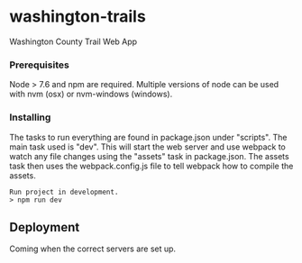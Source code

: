 # washington-trails
Washington County Trail Web App

### Prerequisites

Node > 7.6 and npm are required. Multiple versions of node can be used with nvm (osx) or nvm-windows (windows).


### Installing

The tasks to run everything are found in package.json under "scripts". The main task used is "dev". This will start the web server and use webpack to watch any file changes using the "assets" task in package.json. The assets task then uses the webpack.config.js file to tell webpack how to compile the assets.

```
Run project in development.
> npm run dev
```


## Deployment

Coming when the correct servers are set up.

